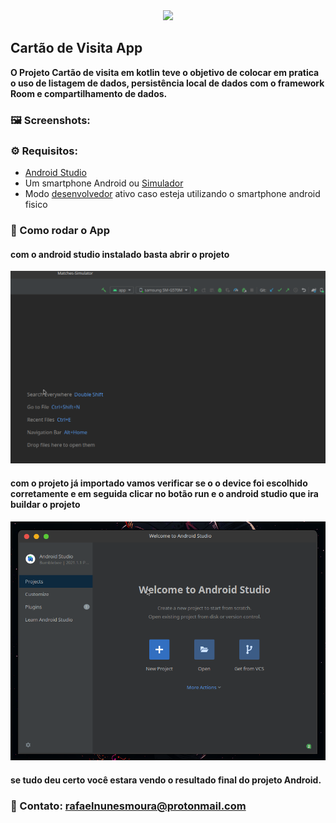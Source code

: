 <div align="center">
	<img src="https://hermes.digitalinnovation.one/tracks/fc241876-5384-4d19-b1ed-e92a689e1c8f.png" width="350">
</div>

 ## Cartão de Visita App
**O Projeto Cartão de visita em kotlin teve o objetivo de colocar em pratica o uso de listagem de dados, persistência local de dados com o framework Room e compartilhamento de dados.**


### 🖼️ Screenshots:

### ⚙️ Requisitos:
- [Android Studio](https://developer.android.com/studio)
- Um smartphone Android ou [Simulador](https://developer.android.com/studio/run/managing-avds?hl=pt-br)
- Modo [desenvolvedor](https://developer.android.com/studio/debug/dev-options?hl=pt-br) ativo caso esteja utilizando o smartphone android fisico

### 📱 Como rodar o App
#### com o android studio instalado basta abrir o projeto
<div align="center">
	<img src="https://github.com/rafaelnunesmoura/Match-Simulator---Simulador-de-Partidas/blob/main/assets/rodar-app.png" width="650">
</div>

#### com o projeto já importado vamos verificar se o o device foi escolhido corretamente e  em seguida  clicar no botão run e o android studio que ira buildar o projeto 
<div align="center">
	<img src="https://github.com/rafaelnunesmoura/Match-Simulator---Simulador-de-Partidas/blob/main/assets/abrir-o-projeto.png" width="650" >
</div>

#### se tudo deu certo você estara vendo o resultado final do projeto Android.

###  :email: Contato: rafaelnunesmoura@protonmail.com
